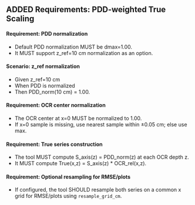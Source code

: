 ## ADDED Requirements: PDD-weighted True Scaling

#### Requirement: PDD normalization
- Default PDD normalization MUST be dmax=1.00.
- It MUST support z_ref=10 cm normalization as an option.

#### Scenario: z_ref normalization
- Given z_ref=10 cm
- When PDD is normalized
- Then PDD_norm(10 cm) = 1.00.

#### Requirement: OCR center normalization
- The OCR center at x=0 MUST be normalized to 1.00.
- If x=0 sample is missing, use nearest sample within ±0.05 cm; else use max.

#### Requirement: True series construction
- The tool MUST compute S_axis(z) = PDD_norm(z) at each OCR depth z.
- It MUST compute True(x,z) = S_axis(z) * OCR_rel(x,z).

#### Requirement: Optional resampling for RMSE/plots
- If configured, the tool SHOULD resample both series on a common x grid for RMSE/plots using `resample_grid_cm`.

